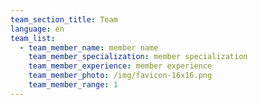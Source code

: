 ```yaml
---
team_section_title: Team
language: en
team_list:
  - team_member_name: member name
    team_member_specialization: member specialization
    team_member_experience: member experience
    team_member_photo: /img/favicon-16x16.png
    team_member_range: 1
---
```

